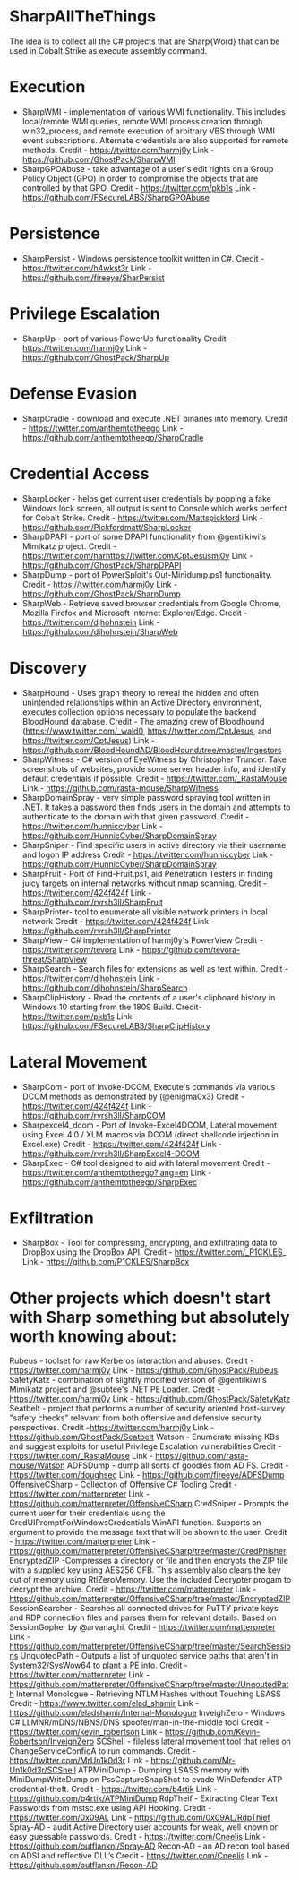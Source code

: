 # SharpAllTheThings
The idea is to collect all the C# projects that are Sharp{Word} that can be used in Cobalt Strike as execute assembly command.

# Execution
- SharpWMI - implementation of various WMI functionality. This includes local/remote WMI queries, remote WMI process creation through win32_process, and remote execution of arbitrary VBS through WMI event subscriptions. Alternate credentials are also supported for remote methods.
Credit - https://twitter.com/harmj0y
Link - https://github.com/GhostPack/SharpWMI
- SharpGPOAbuse - take advantage of a user's edit rights on a Group Policy Object (GPO) in order to compromise the objects that are controlled by that GPO.
Credit - https://twitter.com/pkb1s
Link - https://github.com/FSecureLABS/SharpGPOAbuse

# Persistence
- SharpPersist - Windows persistence toolkit written in C#. 
Credit - https://twitter.com/h4wkst3r
Link - https://github.com/fireeye/SharPersist

# Privilege Escalation
- SharpUp -  port of various PowerUp functionality
Credit -  https://twitter.com/harmj0y
Link - https://github.com/GhostPack/SharpUp

# Defense Evasion
- SharpCradle - download and execute .NET binaries into memory.
Credit - https://twitter.com/anthemtotheego
Link - https://github.com/anthemtotheego/SharpCradle

# Credential Access
- SharpLocker - helps get current user credentials by popping a fake Windows lock screen, all output is sent to Console which works perfect for Cobalt Strike.
Credit -  https://twitter.com/Mattspickford
Link - https://github.com/Pickfordmatt/SharpLocker
- SharpDPAPI - port of some DPAPI functionality from @gentilkiwi's Mimikatz project.
Credit - https://twitter.com/harhttps://twitter.com/CptJesusmj0y
Link - https://github.com/GhostPack/SharpDPAPI
- SharpDump -  port of PowerSploit's Out-Minidump.ps1 functionality.
Credit - https://twitter.com/harmj0y
Link - https://github.com/GhostPack/SharpDump
- SharpWeb - Retrieve saved browser credentials from Google Chrome, Mozilla Firefox and Microsoft Internet Explorer/Edge.
Credit - https://twitter.com/djhohnstein
Link - https://github.com/djhohnstein/SharpWeb

# Discovery
- SharpHound -  Uses graph theory to reveal the hidden and often unintended relationships within an Active Directory environment, executes collection options necessary to populate the backend BloodHound database. 
Credit -  The amazing crew of Bloodhound (https://www.twitter.com/_wald0, https://twitter.com/CptJesus, and https://twitter.com/CptJesus)
Link - https://github.com/BloodHoundAD/BloodHound/tree/master/Ingestors
- SharpWitness - C# version of EyeWitness by Christopher Truncer. Take screenshots of websites, provide some server header info, and identify default credentials if possible.
Credit - https://twitter.com/_RastaMouse
Link - https://github.com/rasta-mouse/SharpWitness
- SharpDomainSpray -  very simple password spraying tool written in .NET. It takes a password then finds users in the domain and attempts to authenticate to the domain with that given password.
Credit - https://twitter.com/hunniccyber
Link - https://github.com/HunnicCyber/SharpDomainSpray
- SharpSniper -  Find specific users in active directory via their username and logon IP address
Credit - https://twitter.com/hunniccyber
Link - https://github.com/HunnicCyber/SharpDomainSpray
- SharpFruit - Port of Find-Fruit.ps1, aid Penetration Testers in finding juicy targets on internal networks without nmap scanning.
Credit - https://twitter.com/424f424f
Link - https://github.com/rvrsh3ll/SharpFruit
- SharpPrinter- tool to enumerate all visible network printers in local network
Credit - https://twitter.com/424f424f
Link - https://github.com/rvrsh3ll/SharpPrinter
- SharpView - C# implementation of harmj0y's PowerView
Credit - https://twitter.com/tevora
Link - https://github.com/tevora-threat/SharpView
- SharpSearch - Search files for extensions as well as text within.
Credit - https://twitter.com/djhohnstein
Link - https://github.com/djhohnstein/SharpSearch
- SharpClipHistory - Read the contents of a user's clipboard history in Windows 10 starting from the 1809 Build.
Credit- https://twitter.com/pkb1s
Link - https://github.com/FSecureLABS/SharpClipHistory

# Lateral Movement
- SharpCom -  port of Invoke-DCOM, Execute's commands via various DCOM methods as demonstrated by (@enigma0x3)
Credit - https://twitter.com/424f424f
Link - https://github.com/rvrsh3ll/SharpCOM
- Sharpexcel4_dcom - Port of Invoke-Excel4DCOM, Lateral movement using Excel 4.0 / XLM macros via DCOM (direct shellcode injection in Excel.exe)
Credit - https://twitter.com/424f424f
Link - https://github.com/rvrsh3ll/SharpExcel4-DCOM
- SharpExec - C# tool designed to aid with lateral movement
Credit - https://twitter.com/anthemtotheego?lang=en
Link - https://github.com/anthemtotheego/SharpExec

# Exfiltration
- SharpBox - Tool for compressing, encrypting, and exfiltrating data to DropBox using the DropBox API.
Credit -  https://twitter.com/_P1CKLES_
Link - https://github.com/P1CKLES/SharpBox

# Other projects which doesn't start with Sharp something but absolutely worth knowing about:
Rubeus - toolset for raw Kerberos interaction and abuses.
Credit - https://twitter.com/harmj0y
Link - https://github.com/GhostPack/Rubeus
SafetyKatz - combination of slightly modified version of @gentilkiwi's Mimikatz project and @subtee's .NET PE Loader.
Credit - https://twitter.com/harmj0y
Link - https://github.com/GhostPack/SafetyKatz
Seatbelt - project that performs a number of security oriented host-survey "safety checks" relevant from both offensive and defensive security perspectives.
Credit  -https://twitter.com/harmj0y
Link - https://github.com/GhostPack/Seatbelt
Watson -  Enumerate missing KBs and suggest exploits for useful Privilege Escalation vulnerabilities
Credit - https://twitter.com/_RastaMouse
Link - https://github.com/rasta-mouse/Watson
ADFSDump -  dump all sorts of goodies from AD FS.
Credit - https://twitter.com/doughsec
Link - https://github.com/fireeye/ADFSDump
OffensiveCSharp - Collection of Offensive C# Tooling
Credit - https://twitter.com/matterpreter
Link - https://github.com/matterpreter/OffensiveCSharp
CredSniper - Prompts the current user for their credentials using the CredUIPromptForWindowsCredentials WinAPI function. Supports an argument to provide the message text that will be shown to the user.
Credit - https://twitter.com/matterpreter
Link - https://github.com/matterpreter/OffensiveCSharp/tree/master/CredPhisher
EncryptedZIP -Compresses a directory or file and then encrypts the ZIP file with a supplied key using AES256 CFB. This assembly also clears the key out of memory using RtlZeroMemory. Use the included Decrypter progam to decrypt the archive.
Credit - https://twitter.com/matterpreter
Link - https://github.com/matterpreter/OffensiveCSharp/tree/master/EncryptedZIP
SessionSearcher - Searches all connected drives for PuTTY private keys and RDP connection files and parses them for relevant details. Based on SessionGopher by @arvanaghi.
Credit - https://twitter.com/matterpreter
Link -https://github.com/matterpreter/OffensiveCSharp/tree/master/SearchSessions
UnquotedPath - Outputs a list of unquoted service paths that aren't in System32/SysWow64 to plant a PE into. 
Credit -https://twitter.com/matterpreter
Link - https://github.com/matterpreter/OffensiveCSharp/tree/master/UnqoutedPath
Internal Monologue - Retrieving NTLM Hashes without Touching LSASS
Credit - https://www.twitter.com/elad_shamir
Link - https://github.com/eladshamir/Internal-Monologue
InveighZero - Windows C# LLMNR/mDNS/NBNS/DNS spoofer/man-in-the-middle tool
Credit - https://twitter.com/kevin_robertson
Link - https://github.com/Kevin-Robertson/InveighZero
SCShell - fileless lateral movement tool that relies on ChangeServiceConfigA to run commands.
Credit - https://twitter.com/MrUn1k0d3r
Link - https://github.com/Mr-Un1k0d3r/SCShell
ATPMiniDump - Dumping LSASS memory with MiniDumpWriteDump on PssCaptureSnapShot to evade WinDefender ATP credential-theft.
Credit - https://twitter.com/b4rtik
Link - https://github.com/b4rtik/ATPMiniDump
RdpTheif - Extracting Clear Text Passwords from mstsc.exe using API Hooking.
Credit - https://twitter.com/0x09AL
Link - https://github.com/0x09AL/RdpThief
Spray-AD -  audit Active Directory user accounts for weak, well known or easy guessable passwords.
Credit - https://twitter.com/Cneelis
Link - https://github.com/outflanknl/Spray-AD
Recon-AD - an AD recon tool based on ADSI and reflective DLL’s
Credit - https://twitter.com/Cneelis
Link - https://github.com/outflanknl/Recon-AD
